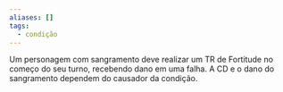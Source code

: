 ```yaml
---
aliases: []
tags:
  - condição
---
```

 
Um personagem com sangramento deve realizar um TR de Fortitude no começo do seu turno, recebendo dano em uma falha. A CD e o dano do sangramento dependem do causador da condição.